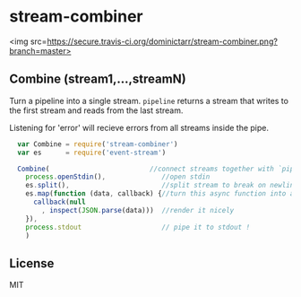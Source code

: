 # stream-combiner

<img src=https://secure.travis-ci.org/dominictarr/stream-combiner.png?branch=master>

## Combine (stream1,...,streamN)

Turn a pipeline into a single stream. `pipeline` returns a stream that writes to the first stream and reads from the
last stream.

Listening for 'error' will recieve errors from all streams inside the pipe.

``` js
  var Combine = require('stream-combiner')
  var es      = require('event-stream')

  Combine(                         //connect streams together with `pipe`
    process.openStdin(),              //open stdin
    es.split(),                       //split stream to break on newlines
    es.map(function (data, callback) {//turn this async function into a stream
      callback(null
        , inspect(JSON.parse(data)))  //render it nicely
    }),
    process.stdout                    // pipe it to stdout !
    )
```

## License

MIT
